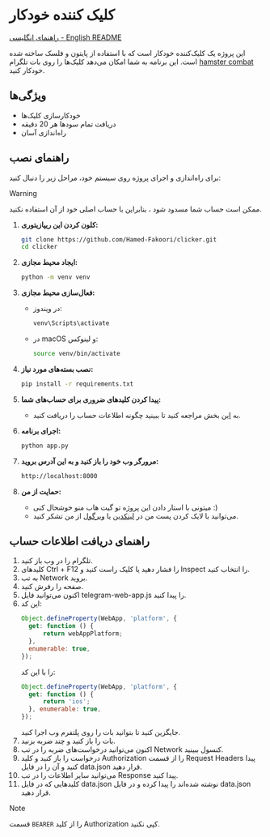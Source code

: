 
# کلیک‌ کننده خودکار

[راهنمای انگلیسی - English README](README_EN.md)

این پروژه یک کلیک‌کننده خودکار است که با استفاده از پایتون و فلسک ساخته شده است. این برنامه به شما امکان می‌دهد کلیک‌ها را روی بات تلگرام [hamster combat](https://t.me/hamsTer_kombat_bot/start?startapp=kentId7445441654) خودکار کنید.

## ویژگی‌ها

- خودکارسازی کلیک‌ها
- دریافت تمام سودها هر 20 دقیقه
- راه‌اندازی آسان

## راهنمای نصب

برای راه‌اندازی و اجرای پروژه روی سیستم خود، مراحل زیر را دنبال کنید:

>[!WARNING]
> ممکن است حساب شما مسدود شود ، بنابراین با حساب اصلی خود از آن استفاده نکنید.

1. **کلون کردن این ریپازیتوری:**

   ```bash
   git clone https://github.com/Hamed-Fakoori/clicker.git
   cd clicker
   ```

2. **ایجاد محیط مجازی:**

   ```bash
   python -m venv venv
   ```

3. **فعال‌سازی محیط مجازی:**

   - در ویندوز:

     ```bash
     venv\Scripts\activate
     ```

   - در macOS و لینوکس:

     ```bash
     source venv/bin/activate
     ```

4. **نصب بسته‌های مورد نیاز:**

   ```bash
   pip install -r requirements.txt
   ```

6. **پیدا کردن کلیدهای ضروری برای حساب‌های شما:**

   - به [این](#راهنمای-دریافت-اطلاعات-حساب) بخش مراجعه کنید تا ببینید چگونه اطلاعات حساب را دریافت کنید.

6. **اجرای برنامه:**

   ```bash
   python app.py
   ```

7. **مرورگر وب خود را باز کنید و به این آدرس بروید:**

   ```bash
   http://localhost:8000
   ```

8. **حمایت از من:**
   - میتونی با استار دادن این پروژه تو گیت هاب منو خوشحال کنی :)
   - می‌توانید با لایک کردن پست من در [لینکدین]() یا [ویرگول]() از من تشکر کنید.

## راهنمای دریافت اطلاعات حساب

1. تلگرام را در وب باز کنید.
2. کلیدهای Ctrl + F12 را فشار دهید یا کلیک راست کنید و Inspect را انتخاب کنید.
3. به تب Network بروید.
4. صفحه را رفرش کنید.
5. اکنون می‌توانید فایل telegram-web-app.js را پیدا کنید.
6. این کد:
   ```js
   Object.defineProperty(WebApp, 'platform', {
     get: function () {
         return webAppPlatform;
     },
     enumerable: true,
   });
   ```
   را با این کد:
   ```js
   Object.defineProperty(WebApp, 'platform', {
     get: function () {
         return 'ios';
     }, enumerable: true,
   });
   ```
   جایگزین کنید تا بتوانید بات را روی پلتفرم وب اجرا کنید.
7. بات را باز کنید و چند ضربه بزنید.
8. اکنون می‌توانید درخواست‌های ضربه را در تب Network کنسول ببینید.
9. درخواست را باز کنید و کلید Authorization را از قسمت Request Headers پیدا کنید و آن را در فایل data.json قرار دهید.
10. می‌توانید سایر اطلاعات را در تب Response پیدا کنید.
11. کلیدهایی که در فایل data.json نوشته شده‌اند را پیدا کرده و در فایل data.json قرار دهید.
>[!NOTE]
>قسمت  `BEARER` را از کلید Authorization کپی نکنید.
